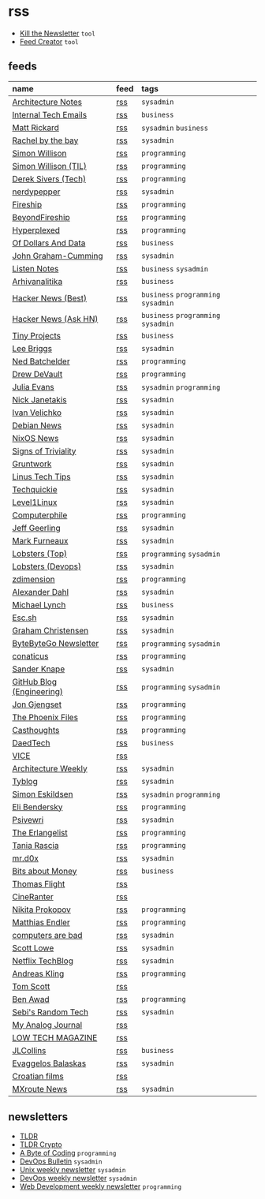 # rss

- [Kill the Newsletter](https://kill-the-newsletter.com/) `tool`
- [Feed Creator](https://createfeed.fivefilters.org/index.php) `tool`

## feeds

name                                                                       | feed                                                                                | tags
:------------------------------------------------------------------------- | :---------------------------------------------------------------------------------- | :----------------------------------
[Architecture Notes](https://architecturenotes.co)                         | [rss](https://architecturenotes.co/rss/)                                            | `sysadmin`
[Internal Tech Emails](https://www.techemails.com/)                        | [rss](https://www.techemails.com/feed)                                              | `business`
[Matt Rickard](https://matt-rickard.com)                                   | [rss](https://matt-rickard.com/rss)                                                 | `sysadmin` `business`
[Rachel by the bay](https://rachelbythebay.com/w/)                         | [rss](https://rachelbythebay.com/w/atom.xml)                                        | `sysadmin`
[Simon Willison](https://simonwillison.net)                                | [rss](https://simonwillison.net/atom/everything/)                                   | `programming`
[Simon Willison (TIL)](https://til.simonwillison.net)                      | [rss](https://til.simonwillison.net/tils/feed.atom)                                 | `programming`
[Derek Sivers (Tech)](https://sive.rs/tech)                                | [rss](https://sive.rs/tech.atom)                                                    | `programming`
[nerdypepper](https://peppe.rs)                                            | [rss](https://peppe.rs/index.xml)                                                   | `sysadmin`
[Fireship](https://www.youtube.com/c/Fireship)                             | [rss](https://www.youtube.com/feeds/videos.xml?channel_id=UCsBjURrPoezykLs9EqgamOA) | `programming`
[BeyondFireship](https://www.youtube.com/channel/UC2Xd-TjJByJyK2w1zNwY0zQ) | [rss](https://www.youtube.com/feeds/videos.xml?channel_id=UC2Xd-TjJByJyK2w1zNwY0zQ) | `programming`
[Hyperplexed](https://www.youtube.com/c/Hyperplexed)                       | [rss](https://www.youtube.com/feeds/videos.xml?channel_id=UCmEzz-dPBVrsy4ZluSsYHDg) | `programming`
[Of Dollars And Data](https://ofdollarsanddata.com)                        | [rss](https://ofdollarsanddata.com/feed/)                                           | `business`
[John Graham-Cumming](https://blog.jgc.org)                                | [rss](https://blog.jgc.org/feeds/posts/default?alt=rss)                             | `sysadmin`
[Listen Notes](https://www.listennotes.com/blog/)                          | [rss](https://www.listennotes.com/blog/rss/)                                        | `business` `sysadmin`
[Arhivanalitika](https://arhivanalitika.hr)                                | [rss](https://arhivanalitika.hr/feed/)                                              | `business`
[Hacker News (Best)](https://news.ycombinator.com/best)                    | [rss](https://hnrss.org/best)                                                       | `business` `programming` `sysadmin`
[Hacker News (Ask HN)](https://news.ycombinator.com/ask)                   | [rss](https://hnrss.org/ask?comments=25)                                            | `business` `programming` `sysadmin`
[Tiny Projects](https://tinyprojects.dev/projects)                         | [rss](https://tinyprojects.dev/feed.xml)                                            | `business`
[Lee Briggs](https://leebriggs.co.uk/blog/)                                | [rss](https://leebriggs.co.uk/feed.xml)                                             | `sysadmin`
[Ned Batchelder](http://nedbatchelder.com/blog)                            | [rss](https://nedbatchelder.com/blog/rss.xml)                                       | `programming`
[Drew DeVault](https://drewdevault.com)                                    | [rss](https://drewdevault.com/blog/index.xml)                                       | `programming`
[Julia Evans](https://jvns.ca)                                             | [rss](https://jvns.ca/atom.xml)                                                     | `sysadmin` `programming`
[Nick Janetakis](https://nickjanetakis.com/blog/)                          | [rss](https://nickjanetakis.com/atom.xml)                                           | `sysadmin`
[Ivan Velichko](https://iximiuz.com/en/)                                   | [rss](https://iximiuz.com/feed.rss)                                                 | `sysadmin`
[Debian News](https://www.debian.org/News/)                                | [rss](https://www.debian.org/News/news)                                             | `sysadmin`
[NixOS News](https://nixos.org/blog/announcements.html)                    | [rss](https://nixos.org/blog/announcements-rss.xml)                                 | `sysadmin`
[Signs of Triviality](https://www.netmeister.org/blog/)                    | [rss](https://www.netmeister.org/blog/rss.xml)                                      | `sysadmin`
[Gruntwork](https://blog.gruntwork.io)                                     | [rss](https://blog.gruntwork.io/feed)                                               | `sysadmin`
[Linus Tech Tips](https://www.youtube.com/c/LinusTechTips)                 | [rss](https://www.youtube.com/feeds/videos.xml?channel_id=UCXuqSBlHAE6Xw-yeJA0Tunw) | `sysadmin`
[Techquickie](https://www.youtube.com/c/Techquickie)                       | [rss](https://www.youtube.com/feeds/videos.xml?channel_id=UC0vBXGSyV14uvJ4hECDOl0Q) | `sysadmin`
[Level1Linux](https://www.youtube.com/c/TekLinux)                          | [rss](https://www.youtube.com/feeds/videos.xml?channel_id=UCOWcZ6Wicl-1N34H0zZe38w) | `sysadmin`
[Computerphile](https://www.youtube.com/user/Computerphile)                | [rss](https://www.youtube.com/feeds/videos.xml?channel_id=UC9-y-6csu5WGm29I7JiwpnA) | `programming`
[Jeff Geerling](https://www.youtube.com/c/JeffGeerling)                    | [rss](https://www.youtube.com/feeds/videos.xml?channel_id=UCR-DXc1voovS8nhAvccRZhg) | `sysadmin`
[Mark Furneaux](https://www.youtube.com/user/TheUbuntuGuy)                 | [rss](https://www.youtube.com/feeds/videos.xml?channel_id=UCRDQEDxAVuxcsyeEoOpSoRA) | `sysadmin`
[Lobsters (Top)](https://lobste.rs/top)                                    | [rss](https://lobste.rs/top/rss)                                                    | `programming` `sysadmin`
[Lobsters (Devops)](https://lobste.rs/t/devops)                            | [rss](https://lobste.rs/t/devops.rss)                                               | `sysadmin`
[zdimension](https://zdimension.fr/)                                       | [rss](https://zdimension.fr/rss/)                                                   | `programming`
[Alexander Dahl](https://blog.dahl.dev)                                    | [rss](https://blog.dahl.dev/index.xml)                                              | `sysadmin`
[Michael Lynch](https://mtlynch.io/posts/)                                 | [rss](https://mtlynch.io/index.xml)                                                 | `business`
[Esc.sh](https://esc.sh/blog/)                                             | [rss](https://esc.sh/blog/index.xml)                                                | `sysadmin` 
[Graham Christensen](https://grahamc.com)                                  | [rss](https://grahamc.com/feed/)                                                    | `sysadmin`
[ByteByteGo Newsletter](https://blog.bytebytego.com/)                      | [rss](https://blog.bytebytego.com/feed)                                             | `programming` `sysadmin`
[conaticus](https://www.youtube.com/c/conaticus)                           | [rss](https://www.youtube.com/feeds/videos.xml?channel_id=UCRLHJ-7b4pjDpBBHAUXEvjQ) | `programming`
[Sander Knape](https://sanderknape.com/)                                   | [rss](https://sanderknape.com/index.xml)                                            | `sysadmin`
[GitHub Blog (Engineering)](https://github.blog/category/engineering/)     | [rss](https://github.blog/category/engineering/feed/)                               | `programming` `sysadmin`
[Jon Gjengset](https://www.youtube.com/c/JonGjengset)                      | [rss](https://www.youtube.com/feeds/videos.xml?channel_id=UC_iD0xppBwwsrM9DegC5cQQ) | `programming`
[The Phoenix Files](https://fly.io/phoenix-files/)                         | [rss](https://fly.io/phoenix-files/feed.xml)                                        | `programming`
[Casthoughts](https://tacaswell.github.io/)                                | [rss](https://tacaswell.github.io/feeds/all.atom.xml)                               | `programming`
[DaedTech](https://daedtech.com/)                                          | [rss](https://feeds.feedblitz.com/daedtech/www)                                     | `business`
[VICE](https://www.youtube.com/c/VICE)                                     | [rss](https://www.youtube.com/feeds/videos.xml?channel_id=UCn8zNIfYAQNdrFRrr8oibKw) |
[Architecture Weekly](https://www.architecture-weekly.com)                 | [rss](https://www.architecture-weekly.com/feed)                                     | `sysadmin`
[Tyblog](https://blog.tjll.net)                                            | [rss](https://blog.tjll.net/feed.xml)                                               | `sysadmin`
[Simon Eskildsen](https://sirupsen.com)                                    | [rss](https://sirupsen.com/atom.xml)                                                | `sysadmin` `programming`
[Eli Bendersky](https://eli.thegreenplace.net/)                            | [rss](https://eli.thegreenplace.net/feeds/all.atom.xml)                             | `programming`
[Psivewri](https://www.youtube.com/c/psivewri)                             | [rss](https://www.youtube.com/feeds/videos.xml?channel_id=UCOxmlaJURX3nq8eLuJPbl3A) | `sysadmin`
[The Erlangelist](https://www.theerlangelist.com)                          | [rss](https://www.theerlangelist.com/rss)                                           | `programming`
[Tania Rascia](https://www.taniarascia.com)                                | [rss](https://www.taniarascia.com/rss.xml)                                          | `programming`
[mr.d0x](https://mrd0x.com)                                                | [rss](https://mrd0x.com/rss.xml)                                                    | `sysadmin`
[Bits about Money](https://bam.kalzumeus.com/)                             | [rss](https://bam.kalzumeus.com/archive/rss/)                                       | `business`
[Thomas Flight](https://www.youtube.com/c/ThomasFlight)                    | [rss](https://www.youtube.com/feeds/videos.xml?channel_id=UCUyvQV2JsICeLZP4c_h40kA) |
[CineRanter](https://www.youtube.com/c/TheCineRanter)                      | [rss](https://www.youtube.com/feeds/videos.xml?channel_id=UCCLiQjxOLiL8t8hwl5iB3mA) |
[Nikita Prokopov](https://tonsky.me/)                                      | [rss](https://tonsky.me/blog/atom.xml)                                              | `programming`
[Matthias Endler](https://matthias-endler.de)                              | [rss](https://matthias-endler.de/rss.xml)                                           | `programming`
[computers are bad](https://computer.rip/)                                 | [rss](https://computer.rip/rss.xml)                                                 | `sysadmin`
[Scott Lowe](https://blog.scottlowe.org)                                   | [rss](https://blog.scottlowe.org/feed.xml)                                          | `sysadmin`
[Netflix TechBlog](https://netflixtechblog.com)                            | [rss](https://netflixtechblog.com/feed)                                             | `sysadmin`
[Andreas Kling](https://www.youtube.com/c/andreaskling)                    | [rss](https://www.youtube.com/feeds/videos.xml?channel_id=UC3ts8coMP645hZw9JSD3pqQ) | `programming`
[Tom Scott](https://www.youtube.com/c/TomScottGo)                          | [rss](https://www.youtube.com/feeds/videos.xml?channel_id=UCBa659QWEk1AI4Tg--mrJ2A) |
[Ben Awad](https://www.youtube.com/c/BenAwad97)                            | [rss](https://www.youtube.com/feeds/videos.xml?channel_id=UC-8QAzbLcRglXeN_MY9blyw) | `programming`
[Sebi's Random Tech](https://www.youtube.com/c/SebisRandomTech)            | [rss](https://www.youtube.com/feeds/videos.xml?channel_id=UCcAy1o8VUCkdowxRYbc0XRw) | `sysadmin`
[My Analog Journal](https://www.youtube.com/c/MyAnalogJournal)             | [rss](https://www.youtube.com/feeds/videos.xml?channel_id=UC8TZwtZ17WKFJSmwTZQpBTA) |
[LOW TECH MAGAZINE](https://solar.lowtechmagazine.com)                     | [rss](https://solar.lowtechmagazine.com/feeds/all-en.atom.xml)                      |
[JLCollins](https://jlcollinsnh.com/)                                      | [rss](https://jlcollinsnh.com/feed/)                                                | `business`
[Evaggelos Balaskas](https://balaskas.gr/blog/)                            | [rss](https://balaskas.gr/blog/feed/rss2/)                                          | `sysadmin`
[Croatian films](https://www.croatian.film/hr/films)                       | [rss](https://createfeed.fivefilters.org/extract.php?url=https%3A%2F%2Fwww.croatian.film%2Fhr%2Ffilms&item=article&item_title=h3&max=5&order=document&guid=0) |
[MXroute News](https://accounts.mxroute.com/index.php?/news/)              | [rss](https://createfeed.fivefilters.org/extract.php?url=https%3A%2F%2Faccounts.mxroute.com%2Findex.php%3F%2Fnews%2F&in_id_or_class=roll-link&max=5&order=document&guid=0) | `sysadmin`

## newsletters

- [TLDR](https://tldr.tech/)
- [TLDR Crypto](https://tldr.tech/crypto)
- [A Byte of Coding](https://abyteofcoding.com/) `programming`
- [DevOps Bulletin](https://www.devopsbulletin.com/) `sysadmin`
- [Unix weekly newsletter](https://discu.eu/weekly/unix/) `sysadmin`
- [DevOps weekly newsletter](https://discu.eu/weekly/devops/) `sysadmin`
- [Web Development weekly newsletter](https://discu.eu/weekly/webdev/) `programming`
